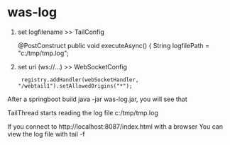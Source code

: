 # was-log

1. set logfilename >> TailConfig

	@PostConstruct
	public void executeAsync() {
		String logfilePath = "c:/tmp/tmp.log";


2. set uri (ws://...) >> WebSocketConfig

		registry.addHandler(webSocketHandler, "/webtail1").setAllowedOrigins("*");



After a springboot build
java -jar was-log.jar, you will see that

TailThread starts reading the log file c:/tmp/tmp.log

If you connect to http://localhost:8087/index.html with a browser
You can view the log file with tail -f

